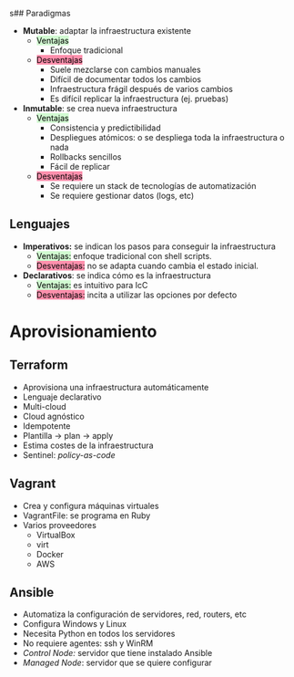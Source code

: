s## Paradigmas
- **Mutable**: adaptar la infraestructura existente
	- <mark style="background: #BBFABBA6;">Ventajas</mark>
		- Enfoque tradicional
	- <mark style="background: #FF5582A6;">Desventajas</mark>
		- Suele mezclarse con cambios manuales
		- Difícil de documentar todos los cambios
		- Infraestructura frágil después de varios cambios
		- Es difícil replicar la infraestructura (ej. pruebas)
- **Inmutable**: se crea nueva infraestructura
	- <mark style="background: #BBFABBA6;">Ventajas</mark>
		- Consistencia y predictibilidad
		- Despliegues atómicos: o se despliega toda la infraestructura o nada
		- Rollbacks sencillos
		- Fácil de replicar
	- <mark style="background: #FF5582A6;">Desventajas</mark>
		- Se requiere un stack de tecnologías de automatización
		- Se requiere gestionar datos (logs, etc)

## Lenguajes
- **Imperativos:** se indican los pasos para conseguir la infraestructura
	- <mark style="background: #BBFABBA6;">Ventajas:</mark> enfoque tradicional con shell scripts.
	- <mark style="background: #FF5582A6;">Desventajas:</mark> no se adapta cuando cambia el estado inicial.
- **Declarativos**: se indica cómo es la infraestructura
	- <mark style="background: #BBFABBA6;">Ventajas:</mark> es intuitivo para IcC
	- <mark style="background: #FF5582A6;">Desventajas:</mark> incita a utilizar las opciones por defecto

# Aprovisionamiento
## Terraform
- Aprovisiona una infraestructura automáticamente
- Lenguaje declarativo
- Multi-cloud
- Cloud agnóstico
- Idempotente
- Plantilla → plan → apply
- Estima costes de la infraestructura
- Sentinel: *policy-as-code*


## Vagrant
- Crea y configura máquinas virtuales
- VagrantFile: se programa en Ruby
- Varios proveedores
	- VirtualBox
	- virt
	- Docker
	- AWS

## Ansible
- Automatiza la configuración de servidores, red, routers, etc
- Configura Windows y Linux
- Necesita Python en todos los servidores
- No requiere agentes: ssh y WinRM
- *Control Node:* servidor que tiene instalado Ansible
- *Managed Node*: servidor que se quiere configurar